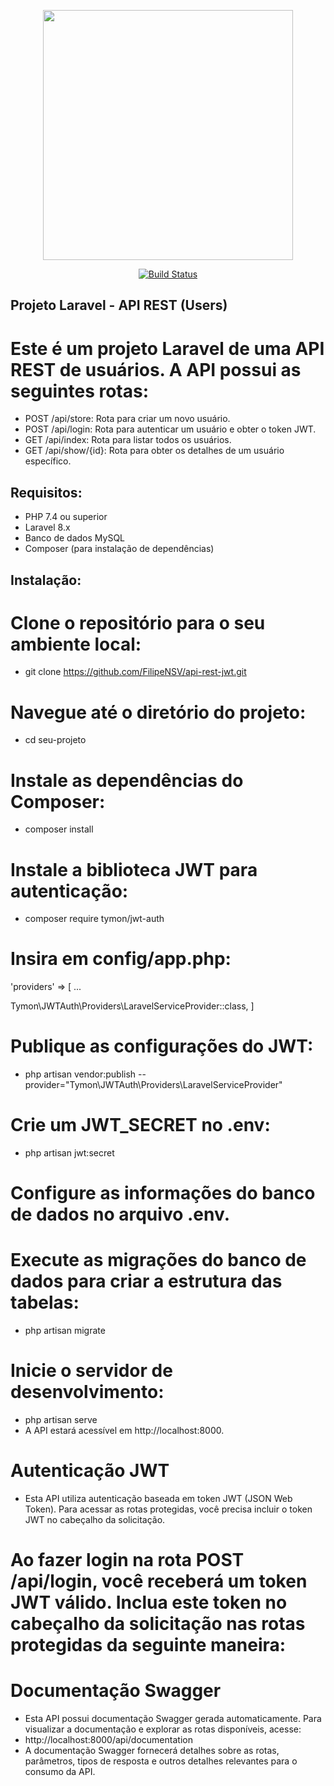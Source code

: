 <p align="center"><a href="https://laravel.com" target="_blank"><img src="https://raw.githubusercontent.com/laravel/art/master/logo-lockup/5%20SVG/2%20CMYK/1%20Full%20Color/laravel-logolockup-cmyk-red.svg" width="400"></a>
</p>

<p align="center">
  <a href="https://travis-ci.org/laravel/framework"><img src="https://travis-ci.org/laravel/framework.svg" alt="Build Status"></a>
</p>

## Projeto Laravel - API REST (Users)
# Este é um projeto Laravel de uma API REST de usuários. A API possui as seguintes rotas:

- POST /api/store: Rota para criar um novo usuário.
- POST /api/login: Rota para autenticar um usuário e obter o token JWT.
- GET /api/index: Rota para listar todos os usuários.
- GET /api/show/{id}: Rota para obter os detalhes de um usuário específico.

## Requisitos:

- PHP 7.4 ou superior
- Laravel 8.x
- Banco de dados MySQL
- Composer (para instalação de dependências)

## Instalação:

# Clone o repositório para o seu ambiente local:
- git clone https://github.com/FilipeNSV/api-rest-jwt.git

# Navegue até o diretório do projeto:
- cd seu-projeto

# Instale as dependências do Composer:
- composer install

# Instale a biblioteca JWT para autenticação:
- composer require tymon/jwt-auth

# Insira em config/app.php:
'providers' => [
  ...

  Tymon\JWTAuth\Providers\LaravelServiceProvider::class,
]

# Publique as configurações do JWT:
- php artisan vendor:publish --provider="Tymon\JWTAuth\Providers\LaravelServiceProvider"

# Crie um JWT_SECRET no .env: 
- php artisan jwt:secret

# Configure as informações do banco de dados no arquivo .env.

# Execute as migrações do banco de dados para criar a estrutura das tabelas:
- php artisan migrate

# Inicie o servidor de desenvolvimento:
- php artisan serve
- A API estará acessível em http://localhost:8000.

# Autenticação JWT
- Esta API utiliza autenticação baseada em token JWT (JSON Web Token). Para acessar as rotas protegidas, você precisa incluir o token JWT no cabeçalho da solicitação.

# Ao fazer login na rota POST /api/login, você receberá um token JWT válido. Inclua este token no cabeçalho da solicitação nas rotas protegidas da seguinte maneira:

# Documentação Swagger
- Esta API possui documentação Swagger gerada automaticamente. Para visualizar a documentação e explorar as rotas disponíveis, acesse:
- http://localhost:8000/api/documentation
- A documentação Swagger fornecerá detalhes sobre as rotas, parâmetros, tipos de resposta e outros detalhes relevantes para o consumo da API.
